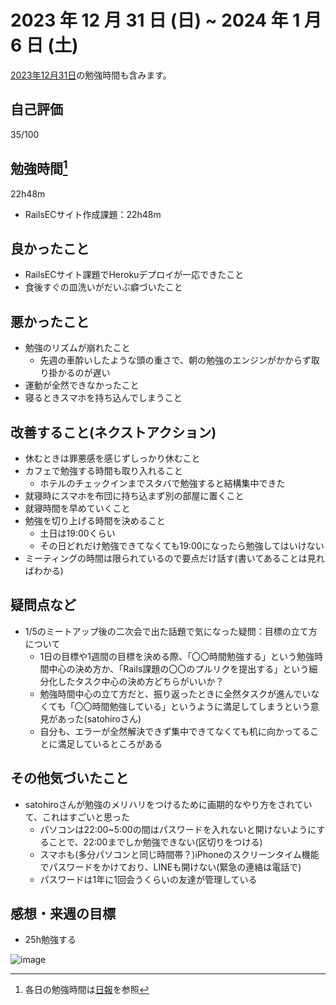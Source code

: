 # 2023 年 12 月 31 日 (日) ~ 2024 年 1 月 6 日 (土)

[2023年12月31日](https://github.com/nil-ramuda/weekly-report/blob/main/2023/31.md)の勉強時間も含みます。

## 自己評価
35/100

## 勉強時間[^1]
22h48m
- RailsECサイト作成課題：22h48m
[^1]: 各日の勉強時間は[日報](https://github.com/nil-ramuda/daily-report)を参照

## 良かったこと
- RailsECサイト課題でHerokuデプロイが一応できたこと
- 食後すぐの皿洗いがだいぶ癖づいたこと

## 悪かったこと
- 勉強のリズムが崩れたこと
  - 先週の車酔いしたような頭の重さで、朝の勉強のエンジンがかからず取り掛かるのが遅い
- 運動が全然できなかったこと
- 寝るときスマホを持ち込んでしまうこと

## 改善すること(ネクストアクション)
- 休むときは罪悪感を感じずしっかり休むこと
- カフェで勉強する時間も取り入れること
    - ホテルのチェックインまでスタバで勉強すると結構集中できた
- 就寝時にスマホを布団に持ち込まず別の部屋に置くこと
- 就寝時間を早めていくこと
- 勉強を切り上げる時間を決めること
    - 土日は19:00くらい
    - その日どれだけ勉強できてなくても19:00になったら勉強してはいけない
- ミーティングの時間は限られているので要点だけ話す(書いてあることは見ればわかる)

## 疑問点など
- 1/5のミートアップ後の二次会で出た話題で気になった疑問：目標の立て方について
    - 1日の目標や1週間の目標を決める際、「〇〇時間勉強する」という勉強時間中心の決め方か、「Rails課題の〇〇のプルリクを提出する」という細分化したタスク中心の決め方どちらがいいか？
    - 勉強時間中心の立て方だと、振り返ったときに全然タスクが進んでいなくても「〇〇時間勉強している」というように満足してしまうという意見があった(satohiroさん)
    - 自分も、エラーが全然解決できず集中できてなくても机に向かってることに満足しているところがある

## その他気づいたこと
- satohiroさんが勉強のメリハリをつけるために画期的なやり方をされていて、これはすごいと思った
    - パソコンは22:00~5:00の間はパスワードを入れないと開けないようにすることで、22:00までしか勉強できない(区切りをつける)
    - スマホも(多分パソコンと同じ時間帯？)iPhoneのスクリーンタイム機能でパスワードをかけており、LINEも開けない(緊急の連絡は電話で)
    - パスワードは1年に1回会うくらいの友達が管理している

## 感想・来週の目標
- 25h勉強する

![image](https://github.com/nil-ramuda/weekly_report/assets/94735931/8982ced4-2e52-43f6-bd34-12261ab9d15c)


